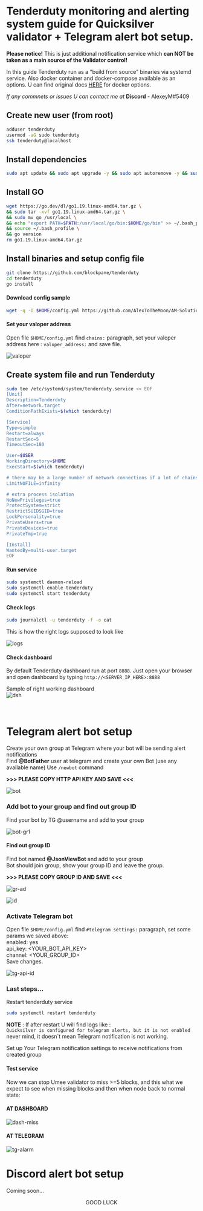 # Tenderduty monitoring and alerting system guide for Quicksilver validator + Telegram alert bot setup.
**Please notice!** This is just additional notification service which **can NOT be taken as a main source of the Validator control!**

In this guide Tenderduty run as a "build from source" binaries via systemd service.
Also docker container and docker-compose available as an options.
U can find original docs [HERE](https://github.com/blockpane/tenderduty/blob/main/docs/install.md) for docker options.

*If any commnets or issues U can contact me at* **Discord** - AlexeyM#5409

## Create new user (from root)
```bash
adduser tenderduty
usermod -aG sudo tenderduty
ssh tenderduty@localhost
```

## Install dependencies

```bash
sudo apt update && sudo apt upgrade -y && sudo apt autoremove -y && sudo apt install make clang pkg-config libssl-dev build-essential git jq llvm libudev-dev -y
```

## Install GO

```bash
wget https://go.dev/dl/go1.19.linux-amd64.tar.gz \
&& sudo tar -xvf go1.19.linux-amd64.tar.gz \
&& sudo mv go /usr/local \
&& echo "export PATH=$PATH:/usr/local/go/bin:$HOME/go/bin" >> ~/.bash_profile \
&& source ~/.bash_profile \
&& go version
rm go1.19.linux-amd64.tar.gz
```
## Install binaries and setup config file

```bash
git clone https://github.com/blockpane/tenderduty
cd tenderduty
go install
```
#### Download config sample
```bash
wget -q -O $HOME/config.yml https://github.com/AlexToTheMoon/AM-Solutions/raw/main/Tenderduty/quicksilver/config.yml
```
#### Set your valoper address
Open file `$HOME/config.yml` find `chains:` paragraph, set your valoper address here : `valoper_address:` and save file.

![valoper](https://github.com/AlexToTheMoon/AM-Solutions/blob/main/Tenderduty/png/set-valoper-adr.png)

## Create system file and run Tenderduty

```bash
sudo tee /etc/systemd/system/tenderduty.service << EOF
[Unit]
Description=Tenderduty
After=network.target
ConditionPathExists=$(which tenderduty)

[Service]
Type=simple
Restart=always
RestartSec=5
TimeoutSec=180

User=$USER
WorkingDirectory=$HOME
ExecStart=$(which tenderduty)

# there may be a large number of network connections if a lot of chains
LimitNOFILE=infinity

# extra process isolation
NoNewPrivileges=true
ProtectSystem=strict
RestrictSUIDSGID=true
LockPersonality=true
PrivateUsers=true
PrivateDevices=true
PrivateTmp=true

[Install]
WantedBy=multi-user.target
EOF
```
#### Run service

```bash
sudo systemctl daemon-reload
sudo systemctl enable tenderduty
sudo systemctl start tenderduty
```

#### Check logs
```bash
sudo journalctl -u tenderduty -f -o cat
```
This is how the right logs supposed to look like

![logs](https://github.com/AlexToTheMoon/AM-Solutions/blob/main/Tenderduty/png/healthy-log.png)

#### Check dashboard 

By default Tenderduty dashboard run at port `8888`. Just open your browser and open dashboard by typing `http://<SERVER_IP_HERE>:8888`  <br />

Sample of right working dashboard  <br />
![dsh](https://github.com/AlexToTheMoon/AM-Solutions/blob/main/Tenderduty/png/healthy-dsh.png)

<br />

# Telegram alert bot setup


Create your own group at Telegram where your bot will be sending alert notifications  <br />
Find **@BotFather** user at telegram and create your own Bot (use any available name) Use `/newbot` command <br />

**>>> PLEASE COPY HTTP API KEY AND SAVE <<<**

![bot](https://github.com/AlexToTheMoon/AM-Solutions/blob/main/Tenderduty/png/botfather.png)

### Add bot to your group and find out group ID

Find your bot by TG @username and add to your group 

![bot-gr1](https://github.com/AlexToTheMoon/AM-Solutions/blob/main/Tenderduty/png/add-group1.png)

#### Find out group ID

Find bot named **@JsonViewBot** and add to your group <br />
Bot should join group, show your group ID and leave the group. <br />

**>>> PLEASE COPY GROUP ID AND SAVE <<<**

![gr-ad](https://github.com/AlexToTheMoon/AM-Solutions/blob/main/Tenderduty/png/add-group.png)

![id](https://github.com/AlexToTheMoon/AM-Solutions/blob/main/Tenderduty/png/group-id.png)

### Activate Telegram bot

Open file `$HOME/config.yml` find `#telegram settings:` paragraph, set some params we saved above: <br />
enabled: yes <br />
api_key: <YOUR_BOT_API_KEY> <br />
channel: <YOUR_GROUP_ID> <br />
Save changes.

![tg-api-id](https://github.com/AlexToTheMoon/AM-Solutions/blob/main/Tenderduty/png/tg-id-api-c.png)

### Last steps...

Restart tenderduty service 
```bash
sudo systemctl restart tenderduty
```
**NOTE** : If after restart U will find logs like : <br />
`Quicksilver is configured for telegram alerts, but it is not enabled` never mind, it doesn`t mean Telegram notification is not working.

Set up Your Telegram notification settings to receive notifications from created group

#### Test service

Now we can stop Umee validator to miss >=5 blocks, and this what we expect to see when missing blocks and then when node back to normal state:

#### AT DASHBOARD
![dash-miss](https://github.com/AlexToTheMoon/AM-Solutions/blob/main/Tenderduty/png/tg-dsh-alarm.png)

#### AT TELEGRAM
![tg-alarm](https://github.com/AlexToTheMoon/AM-Solutions/blob/main/Tenderduty/png/tg-alert.png)

# Discord alert bot setup

Coming soon...

<p align="center">
    GOOD LUCK
</p>
